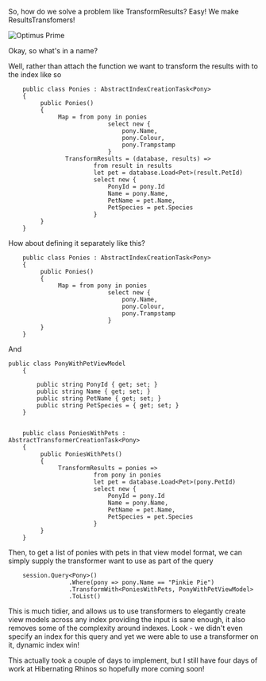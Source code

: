 So, how do we solve a problem like TransformResults? Easy! We make ResultsTransfomers!

![Optimus Prime](/img/prime.jpg)

Okay, so what's in a name?

Well, rather than attach the function we want to transform the results with to the index like so


		public class Ponies : AbstractIndexCreationTask<Pony>
		{
			 public Ponies()
			 {
				  Map = from pony in ponies
								select new {
									pony.Name,
									pony.Colour,
									pony.Trampstamp
								}
					TransformResults = (database, results) =>
							from result in results
							let pet = database.Load<Pet>(result.PetId)
							select new {
								PonyId = pony.Id
								Name = pony.Name,
								PetName = pet.Name,
								PetSpecies = pet.Species
							}
			 }
		}

How about defining it separately like this?


		public class Ponies : AbstractIndexCreationTask<Pony>
		{
			 public Ponies()
			 {
				  Map = from pony in ponies
								select new {
									pony.Name,
									pony.Colour,
									pony.Trampstamp
								}
			 }
		}
		
And

    public class PonyWithPetViewModel 
		{

			public string PonyId { get; set; }
			public string Name { get; set; }
			public string PetName { get; set; }
			public string PetSpecies = { get; set; }
		}

	
		public class PoniesWithPets : AbstractTransformerCreationTask<Pony>
		{
			 public PoniesWithPets()
			 {
				  TransformResults = ponies => 
							from pony in ponies
							let pet = database.Load<Pet>(pony.PetId)
							select new {
								PonyId = pony.Id
								Name = pony.Name,
								PetName = pet.Name,
								PetSpecies = pet.Species
							}
			 }
		}

Then, to get a list of ponies with pets in that view model format, we can simply supply the transformer want to use as part of the query


		session.Query<Pony>()
					 .Where(pony => pony.Name == "Pinkie Pie")
					 .TransformWith<PoniesWithPets, PonyWithPetViewModel>
					 .ToList()

This is much tidier, and allows us to use transformers to elegantly create view models across any index providing the input is sane enough, it also removes some of the complexity around indexes. Look - we didn't even specify an index for this query and yet we were able to use a transformer on it, dynamic index win!

This actually took a couple of days to implement, but I still have four days of work at Hibernating Rhinos so hopefully more coming soon!
